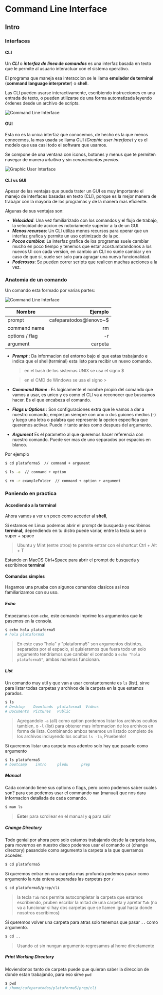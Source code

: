 
# Command Line Interface


## Intro

### Interfaces

#### CLI

Un _**CLI**_ o _**interfaz de línea de comandos**_ es una interfaz basada en texto que le permite al usuario interactuar con el sistema operativo.

El programa que maneja esa interaccion se le llama **emulador de terminal** (**command language interpreter**) o **shell**.

Las CLI pueden usarse interactivamente, escribiendo instrucciones en una entrada de texto, o pueden utilizarse de una forma automatizada leyendo órdenes desde un archivo de scripts.

![Command Line Interface](../img/cli.png)

#### GUI

Esta no es la unica interfaz que conocemos, de hecho es la que menos conocemos, la mas usada se llama GUI (_Graphic user interface_) y es el modelo que usa casi todo el software que usamos.

Se compone de una ventana con iconos, botones y menus que te permiten navegar de manera _intuitiva_ y sin _conocimientos previos_.

![Graphic User Interface](../img/gui.png)

#### CLI vs GUI

Apesar de las ventajas que pueda trater un GUI es muy importante el manejo de interfaces basadas en texto (CLI), porque es la mejor manera de trabajar con la mayoria de los programas y de la manera mas eficiente.

Algunas de sus ventajas son:

  * _**Velocidad**_: Una vez familiarizado con los comandos y el flujo de trabajo, la velocidad de accion es notoriamente superior a la de un GUI.
  * _**Menos recursos**_: Un CLI utiliza menos recursos para operar que un interfaz grafica y permite un uso optimizado de la pc.
  * _**Pocos cambios**_: La interfaz grafica de los programas suele cambiar mucho en poco tiempo y tenemos que estar acostumbrandonos a los nuevos UI con cada version, en cambio un CLI no suele cambiar y en caso de que si, suele ser solo para agragar una nueva funcionalidad.
  * _**Poderosos**_: Se pueden correr scripts que realicen muchas acciones a la vez.


### Anatomia de un comando

Un comando esta formado por varias partes:

![Command Line Interface](../img/command.png)

| Nombre         | Ejemplo                |  
| -------------- |-----------------------:|
| prompt         | cafeparatodos@lenovo~$ |
| command name   | rm                     |
| options / flag | -r                     |
| argument       | carpeta                |

* __*Prompt*__ : Da informacion del entorno bajo el que estas trabajando e indica que el shell(terminal) esta listo para recibir un nuevo comando.

  > en el bash de los sistemas UNIX se usa el signo $

  > en el CMD de Windows se usa el signo >

* __*Command Name*__ : Es logicamente el nombre propio del comando que vamos a usar, es unico y es como el CLI va a reconocer que buscamos hacer. Es el que encabeza el comando.

* __*Flags u Options*__ : Son configuraciones extra que le vamos a dar a nuestro comando, empiezan siempre con uno o dos guiones medios (-) y luego una letra o palabra que represente la opcion especifica que queremos activar. Puede ir tanto antes como despues del argumento.

* __*Argument*__ Es el parametro al que queremos hacer referencia con nuestro comando. Puede ser mas de uno separados por espacios en blanco.

Por ejemplo 

``` bash
$ cd plataforma5  // command + argument

$ ls -a  // command + option

$ rm -r exampleFolder  // command + option + argument
```

### Poniendo en practica

#### Accediendo a la terminal

Ahora vamos a ver un poco como acceder al **shell**,

Si estamos en Linux podemos abrir el prompt de busqueda y escribimos **terminal**, dependiendo en tu distro puede variar, entre la tecla super o super + space

> Ubuntu y Mint (entre otros) te permite entrar con el shortcut Ctrl + Alt + T

Estando en MacOS Ctrl+Space para abrir el prompt de busqueda y escribimos **terminal**

#### Comandos simples

Hagamos una prueba con algunos comandos clasicos asi nos familiarizamos con su uso.

##### Echo

Empezamos con `echo`, este comando imprime los argumentos que le pasemos en la consola.

``` bash
$ echo hola plataforma5
# hola plataforma5
```

> En este caso "hola" y "plataforma5" son argumentos distintos, separados por el espacio, si quisieramos que fuera todo un solo argumento tendriamos que cambiar el comando a `echo "hola plataforma5"`, ambas maneras funcionan.

##### List

Un comando muy util y que van a usar constantemente es `ls` (list), sirve para listar todas carpetas y archivos de la carpeta en la que estamos parados.

``` bash
$ ls
# Desktop    Downloads  plataforma5  Videos 
# Documents  Pictures   Public
```

> Agregandole `-a` (all) como option pordemos listar los archivos ocultos tambien, o `-l` (list) para obtener mas informacion de los archivos en forma de lista. Combinando ambos tenemos un listado completo de los archivos incluyendo los ocultos `ls -la`, Pruebenlo!
 
Si queremos listar una carpeta mas adentro solo hay que pasarlo como argumento

``` bash
$ ls plataforma5
# bootcamp    intro     pledu      prep 
```

##### Manual

Cada comando tiene sus options o flags, pero como podemos saber cuales son?
para eso podemos usar el commando `man` (manual) que nos dara informacion detallada de cada comando.

``` bash
$ man ls
```

> **Enter** para scrollear en el manual y **q** para salir

##### Change Directory

Todo genial por ahora pero solo estamos trabajando desde la carpeta `home`, para movernos en nuestro disco podemos usar el comando `cd` (change directory) pasandole como argumento la carpeta a la que querramos acceder.

``` bash
$ cd plataforma5
```

Si queremos entrar en una carpeta mas profunda podemos pasar como argumento la ruta entera separadas las carpetas por `/`

``` bash
$ cd plataforma5/prep/cli
```

> la tecla `Tab` nos permite autocompletar la carpeta que estamos escribiendo, pruben escribir la mitad de una carpeta y apretar `Tab` (no va a funcionar si hay dos carpetas que se llamen igual hasta donde nosotros escribimos)

Si queremos volver una carpeta para atras solo tenemos que pasar `..` como argumento.

``` bash
$ cd ..
```

> Usando `cd` sin nungun argumento regresamos al home directamente

##### Print Working Directory

Moviendonos tanto de carpeta puede que quieran saber la direccion de donde estan trabajando, para eso sirve `pwd`

``` bash
$ pwd
# /home/cafeparatodos/plataforma5/prep/cli
```



